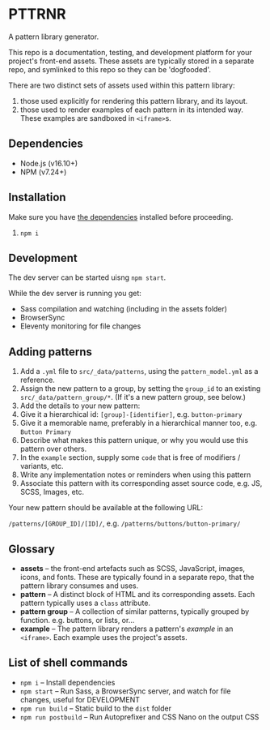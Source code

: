 # PTTRNR

A pattern library generator.

This repo is a documentation, testing, and development platform for your project's front-end assets. These assets are typically stored in a separate repo, and symlinked to this repo so they can be 'dogfooded'.

There are two distinct sets of assets used within this pattern library:

1. those used explicitly for rendering this pattern library, and its layout.
1. those used to render examples of each pattern in its intended way. These examples are sandboxed in `<iframe>`s.

## Dependencies

- Node.js (v16.10+)
- NPM (v7.24+)

## Installation

Make sure you have [the dependencies](#Dependencies) installed before proceeding. 

1. `npm i`

## Development

The dev server can be started uisng `npm start`.

While the dev server is running you get:

- Sass compilation and watching (including in the assets folder)
- BrowserSync
- Eleventy monitoring for file changes

## Adding patterns

1. Add a `.yml` file to `src/_data/patterns`, using the `pattern_model.yml` as a reference.
1. Assign the new pattern to a group, by setting the `group_id` to an existing `src/_data/pattern_group/*`. (If it's a new pattern group, see below.)
1. Add the details to your new pattern:
  1. Give it a hierarchical id: `[group]-[identifier]`, e.g. `button-primary`
  1. Give it a memorable name, preferably in a hierarchical manner too, e.g. `Button Primary`
  1. Describe what makes this pattern unique, or why you would use this pattern over others.
  1. In the `example` section, supply some `code` that is free of modifiers / variants, etc.
  1. Write any implementation notes or reminders when using this pattern
  1. Associate this pattern with its corresponding asset source code, e.g. JS, SCSS, Images, etc.

Your new pattern should be available at the following URL:

`/patterns/[GROUP_ID]/[ID]/`, e.g. `/patterns/buttons/button-primary/`

## Glossary

- **assets** – the front-end artefacts such as SCSS, JavaScript, images, icons, and fonts. These are typically found in a separate repo, that the pattern library consumes and uses.
- **pattern** – A distinct block of HTML and its corresponding assets. Each pattern typically uses a `class` attribute.
- **pattern group** – A collection of similar patterns, typically grouped by function. e.g. buttons, or lists, or…
- **example** – The pattern library renders a pattern's *example* in an `<iframe>`. Each example uses the project's assets.

## List of shell commands

- `npm i` – Install dependencies
- `npm start` – Run Sass, a BrowserSync server, and watch for file changes, useful for DEVELOPMENT
- `npm run build` – Static build to the `dist` folder
- `npm run postbuild` – Run Autoprefixer and CSS Nano on the output CSS
